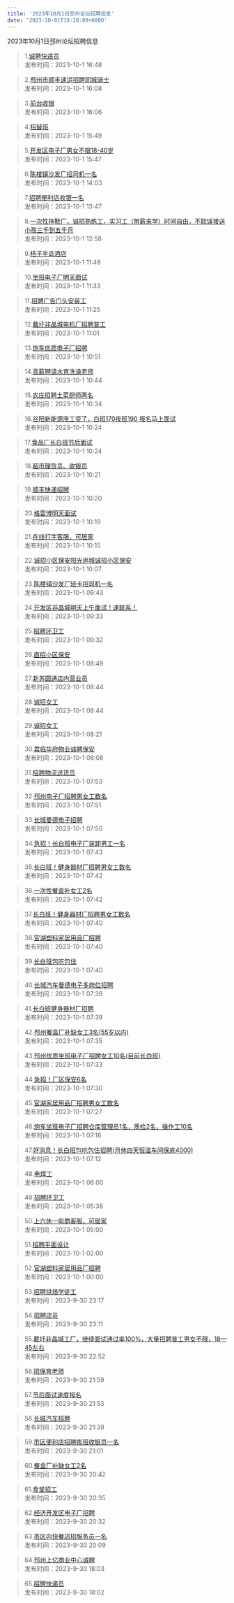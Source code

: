 ```yaml
---
title: '2023年10月1日邳州论坛招聘信息'
date: '2023-10-01T18:20:00+0800'
---
```

2023年10月1日邳州论坛招聘信息
<!--more-->
>1.[诚聘快递员](https://www.pzzc.net/forum.php?mod=viewthread&tid=10355884)<br>
>发布时间：2023-10-1 16:48

>2.[邳州市顺丰速运招聘同城骑士](https://www.pzzc.net/forum.php?mod=viewthread&tid=10355878)<br>
>发布时间：2023-10-1 16:08

>3.[前台收银](https://www.pzzc.net/forum.php?mod=viewthread&tid=10355877)<br>
>发布时间：2023-10-1 16:06

>4.[招替班](https://www.pzzc.net/forum.php?mod=viewthread&tid=10355875)<br>
>发布时间：2023-10-1 15:49

>5.[开发区电子厂男女不限18-40岁](https://www.pzzc.net/forum.php?mod=viewthread&tid=10355872)<br>
>发布时间：2023-10-1 15:47

>6.[陈楼镇沙发厂招司机一名](https://www.pzzc.net/forum.php?mod=viewthread&tid=10355857)<br>
>发布时间：2023-10-1 14:03

>7.[招聘便利店收银一名](https://www.pzzc.net/forum.php?mod=viewthread&tid=10355853)<br>
>发布时间：2023-10-1 13:47

>8.[一次性拖鞋厂，诚招熟练工，实习工（带薪来学）时间自由，不耽误接送小孩三千到五千月](https://www.pzzc.net/forum.php?mod=viewthread&tid=10355849)<br>
>发布时间：2023-10-1 12:58

>9.[桔子半岛酒店](https://www.pzzc.net/forum.php?mod=viewthread&tid=10355839)<br>
>发布时间：2023-10-1 11:49

>10.[坐班电子厂明天面试](https://www.pzzc.net/forum.php?mod=viewthread&tid=10355837)<br>
>发布时间：2023-10-1 11:33

>11.[招聘广告门头安装工](https://www.pzzc.net/forum.php?mod=viewthread&tid=10355834)<br>
>发布时间：2023-10-1 11:25

>12.[戴圩非晶城电机厂招聘普工](https://www.pzzc.net/forum.php?mod=viewthread&tid=10355828)<br>
>发布时间：2023-10-1 11:01

>13.[炮车优质电子厂招聘](https://www.pzzc.net/forum.php?mod=viewthread&tid=10355827)<br>
>发布时间：2023-10-1 10:51

>14.[高薪聘请水育洗澡老师](https://www.pzzc.net/forum.php?mod=viewthread&tid=10355826)<br>
>发布时间：2023-10-1 10:44

>15.[农庄招聘土菜厨师两名](https://www.pzzc.net/forum.php?mod=viewthread&tid=10355824)<br>
>发布时间：2023-10-1 10:34

>16.[谷阳新能源涨工资了，白班170夜班190  报名马上面试](https://www.pzzc.net/forum.php?mod=viewthread&tid=10355822)<br>
>发布时间：2023-10-1 10:24

>17.[食品厂长白班节后面试](https://www.pzzc.net/forum.php?mod=viewthread&tid=10355821)<br>
>发布时间：2023-10-1 10:24

>18.[超市理货员、收银员](https://www.pzzc.net/forum.php?mod=viewthread&tid=10355820)<br>
>发布时间：2023-10-1 10:21

>19.[顺丰快递招聘](https://www.pzzc.net/forum.php?mod=viewthread&tid=10355819)<br>
>发布时间：2023-10-1 10:20

>20.[格雷博明天面试](https://www.pzzc.net/forum.php?mod=viewthread&tid=10355818)<br>
>发布时间：2023-10-1 10:19

>21.[在线打字客服，可居家](https://www.pzzc.net/forum.php?mod=viewthread&tid=10355815)<br>
>发布时间：2023-10-1 10:15

>22.[诚招小区保安阳光尚城诚招小区保安](https://www.pzzc.net/forum.php?mod=viewthread&tid=10355814)<br>
>发布时间：2023-10-1 10:07

>23.[陈楼镇沙发厂轻卡招司机一名](https://www.pzzc.net/forum.php?mod=viewthread&tid=10355813)<br>
>发布时间：2023-10-1 09:43

>24.[开发区非晶城明天上午面试！速联系！](https://www.pzzc.net/forum.php?mod=viewthread&tid=10355810)<br>
>发布时间：2023-10-1 09:33

>25.[招聘环卫工](https://www.pzzc.net/forum.php?mod=viewthread&tid=10355809)<br>
>发布时间：2023-10-1 09:32

>26.[直招小区保安](https://www.pzzc.net/forum.php?mod=viewthread&tid=10355798)<br>
>发布时间：2023-10-1 08:49

>27.[新苏圆通店内营业员](https://www.pzzc.net/forum.php?mod=viewthread&tid=10355797)<br>
>发布时间：2023-10-1 08:44

>28.[诚招女工](https://www.pzzc.net/forum.php?mod=viewthread&tid=10355796)<br>
>发布时间：2023-10-1 08:44

>29.[诚招女工](https://www.pzzc.net/forum.php?mod=viewthread&tid=10355790)<br>
>发布时间：2023-10-1 08:21

>30.[君临华府物业诚聘保安](https://www.pzzc.net/forum.php?mod=viewthread&tid=10355789)<br>
>发布时间：2023-10-1 08:08

>31.[招聘物流送货员](https://www.pzzc.net/forum.php?mod=viewthread&tid=10355787)<br>
>发布时间：2023-10-1 07:53

>32.[邳州电子厂招聘男女工数名](https://www.pzzc.net/forum.php?mod=viewthread&tid=10355786)<br>
>发布时间：2023-10-1 07:51

>33.[长城曼德电子招聘](https://www.pzzc.net/forum.php?mod=viewthread&tid=10355785)<br>
>发布时间：2023-10-1 07:50

>34.[急招！长白班电子厂装卸男工一名](https://www.pzzc.net/forum.php?mod=viewthread&tid=10355777)<br>
>发布时间：2023-10-1 07:43

>35.[长白班！健身器材厂招聘男女工数名](https://www.pzzc.net/forum.php?mod=viewthread&tid=10355776)<br>
>发布时间：2023-10-1 07:42

>36.[一次性餐盒补女工2名](https://www.pzzc.net/forum.php?mod=viewthread&tid=10355775)<br>
>发布时间：2023-10-1 07:42

>37.[长白班！健身器材厂招聘男女工数名](https://www.pzzc.net/forum.php?mod=viewthread&tid=10355774)<br>
>发布时间：2023-10-1 07:40

>38.[官湖塑料家居用品厂招聘](https://www.pzzc.net/forum.php?mod=viewthread&tid=10355773)<br>
>发布时间：2023-10-1 07:40

>39.[长白班包吃包住](https://www.pzzc.net/forum.php?mod=viewthread&tid=10355772)<br>
>发布时间：2023-10-1 07:40

>40.[长城汽车曼德电子多岗位招聘](https://www.pzzc.net/forum.php?mod=viewthread&tid=10355771)<br>
>发布时间：2023-10-1 07:39

>41.[长白班健身器材厂招聘](https://www.pzzc.net/forum.php?mod=viewthread&tid=10355770)<br>
>发布时间：2023-10-1 07:39

>42.[邳州餐盒厂补缺女工3名(55岁以内)](https://www.pzzc.net/forum.php?mod=viewthread&tid=10355769)<br>
>发布时间：2023-10-1 07:35

>43.[邳州优质坐班电子厂招聘女工10名(目前长白班)](https://www.pzzc.net/forum.php?mod=viewthread&tid=10355767)<br>
>发布时间：2023-10-1 07:33

>44.[急招！厂区保安6名](https://www.pzzc.net/forum.php?mod=viewthread&tid=10355765)<br>
>发布时间：2023-10-1 07:30

>45.[官湖家居用品厂招聘男女工数名](https://www.pzzc.net/forum.php?mod=viewthread&tid=10355763)<br>
>发布时间：2023-10-1 07:27

>46.[炮车坐班电子厂招聘仓库管理员1名，质检2名，操作工10名](https://www.pzzc.net/forum.php?mod=viewthread&tid=10355761)<br>
>发布时间：2023-10-1 07:16

>47.[好消息！长白班包吃包住招聘(月休四天恒温车间保底4000)](https://www.pzzc.net/forum.php?mod=viewthread&tid=10355760)<br>
>发布时间：2023-10-1 07:12

>48.[电焊工](https://www.pzzc.net/forum.php?mod=viewthread&tid=10355754)<br>
>发布时间：2023-10-1 06:00

>49.[招聘环卫工](https://www.pzzc.net/forum.php?mod=viewthread&tid=10355751)<br>
>发布时间：2023-10-1 05:38

>50.[上六休一电商客服，可居家](https://www.pzzc.net/forum.php?mod=viewthread&tid=10355750)<br>
>发布时间：2023-10-1 05:00

>51.[招聘平面设计](https://www.pzzc.net/forum.php?mod=viewthread&tid=10355749)<br>
>发布时间：2023-10-1 02:00

>52.[官湖塑料家居用品厂招聘](https://www.pzzc.net/forum.php?mod=viewthread&tid=10355744)<br>
>发布时间：2023-10-1 00:00

>53.[招聘烘焙学徒工](https://www.pzzc.net/forum.php?mod=viewthread&tid=10355741)<br>
>发布时间：2023-9-30 23:17

>54.[招聘店员](https://www.pzzc.net/forum.php?mod=viewthread&tid=10355739)<br>
>发布时间：2023-9-30 23:11

>55.[戴圩非晶城工厂，继续面试通过率100%，大量招聘普工男女不限，18—45左右](https://www.pzzc.net/forum.php?mod=viewthread&tid=10355737)<br>
>发布时间：2023-9-30 22:52

>56.[招保育老师](https://www.pzzc.net/forum.php?mod=viewthread&tid=10355732)<br>
>发布时间：2023-9-30 21:59

>57.[节后面试速度报名](https://www.pzzc.net/forum.php?mod=viewthread&tid=10355730)<br>
>发布时间：2023-9-30 21:53

>58.[长城汽车招聘](https://www.pzzc.net/forum.php?mod=viewthread&tid=10355729)<br>
>发布时间：2023-9-30 21:39

>59.[市区便利店招聘夜班收银员一名](https://www.pzzc.net/forum.php?mod=viewthread&tid=10355725)<br>
>发布时间：2023-9-30 21:01

>60.[餐盒厂补缺女工2名](https://www.pzzc.net/forum.php?mod=viewthread&tid=10355723)<br>
>发布时间：2023-9-30 20:42

>61.[食堂招工](https://www.pzzc.net/forum.php?mod=viewthread&tid=10355720)<br>
>发布时间：2023-9-30 20:35

>62.[经济开发区电子厂招聘](https://www.pzzc.net/forum.php?mod=viewthread&tid=10355718)<br>
>发布时间：2023-9-30 20:32

>63.[市区内快餐店招服务员一名](https://www.pzzc.net/forum.php?mod=viewthread&tid=10355714)<br>
>发布时间：2023-9-30 20:09

>64.[邳州上亿商业中心诚聘](https://www.pzzc.net/forum.php?mod=viewthread&tid=10355698)<br>
>发布时间：2023-9-30 18:03

>65.[招聘快递员](https://www.pzzc.net/forum.php?mod=viewthread&tid=10355697)<br>
>发布时间：2023-9-30 18:02


